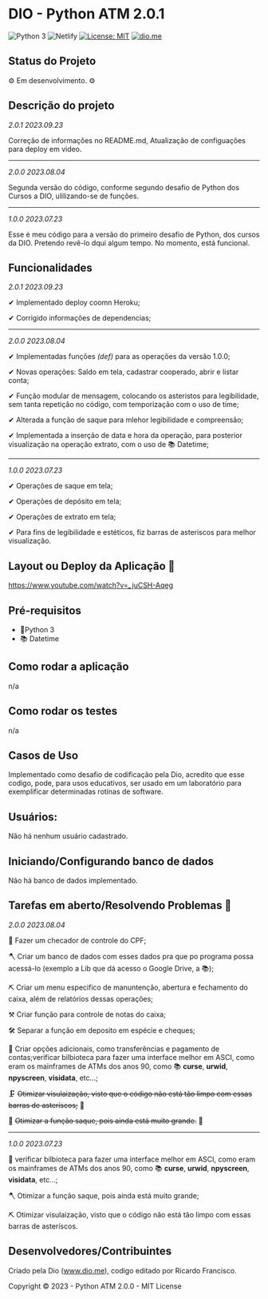 # DIO - Python ATM 2.0.1 

![Python 3](https://img.shields.io/static/v1?label=Python3&labelColor=navy&message=ok!✔&style=plastic&color=lightblue&logo=PYTHON&logoColor=yellow)
![Netlify](https://img.shields.io/static/v1?label=Netlify&labelColor=black&message=error-deploy_on_yt_▶&color=red&style=plastic&logo=netlify)
[![License: MIT](https://img.shields.io/badge/License-MIT-green?label=⚖License&logo=balance-scale&logoColor=white&style=plastic)](https://opensource.org/licenses/MIT)
[![dio.me](https://img.shields.io/static/v1?label=⚫Dio.me&labelColor=black&message=ok!✔&color=purple&style=plastic&&logoXcolor=white)](https://web.dio.me/users/olhodelugarnenhum?tab=skills)


## Status do Projeto

<p> ⚙ Em desenvolvimento. ⚙ </p>

## Descrição do projeto 

<p align="justify">
  
  _2.0.1 2023.09.23_
  
  Correção de informações no README.md, Atualização de configuações para deploy em video.
  
  <hr>
  
  _2.0.0 2023.08.04_
  
  Segunda versão do código, conforme segundo desafio de Python dos Cursos a DIO, ulilizando-se de funções.
  
  <hr>
  
  _1.0.0 2023.07.23_
  
  Esse é meu código para a versão do primeiro desafio de Python, dos cursos da DIO. Pretendo revê-lo dqui algum tempo. No momento, está funcional. 

## Funcionalidades

_2.0.1 2023.09.23_
  
✔ Implementado deploy coomn Heroku; 

✔ Corrigido informações de dependencias; 
  
  <hr>

_2.0.0 2023.08.04_
  
✔ Implementadas funções _(def)_ para as operações da versão 1.0.0; 

✔ Novas operações: Saldo em tela, cadastrar cooperado, abrir e listar conta; 

✔ Função modular de mensagem, colocando os asteristos para legibilidade, sem tanta repetição no código, com temporização com o uso de time;

✔ Alterada a função de saque para mlehor legibilidade e compreensão;

✔ Implementada a inserção de data e hora da operação, para posterior visualização na operação extrato, com o uso de 📚 Datetime;
<hr>

_1.0.0 2023.07.23_
  
✔ Operações de saque em tela;   

✔ Operações de depósito em tela;

✔ Operações de extrato em tela;

✔ Para fins de legibilidade e estéticos, fiz barras de asteriscos para melhor visualização.  


## Layout ou Deploy da Aplicação :dash:

https://www.youtube.com/watch?v=_juCSH-Aqeg

## Pré-requisitos

- 🐍Python 3
- 📚 Datetime
  

## Como rodar a aplicação 

n/a

## Como rodar os testes

n/a

## Casos de Uso

Implementado como desafio de codificação pela Dio, acredito que esse codigo, pode, para usos educativos, ser usado em um laboratório para exemplificar determinadas rotinas de software.

## Usuários: 

Não há nenhum usuário cadastrado. 

## Iniciando/Configurando banco de dados

Não há banco de dados implementado. 

## Tarefas em aberto/Resolvendo Problemas 🧨

_2.0.0 2023.08.04_

🔨 Fazer um checador de controle do CPF;

🪓 Criar um banco de dados com esses dados pra que po programa possa acessá-lo (exemplo a Lib que dá acesso o Google Drive, a 📚);

⛏ Criar um menu especifico de manuntenção, abertura e fechamento do caixa, além de relatórios dessas operações;

⚒ Criar função para controle de notas do caixa;

🛠 Separar a função em deposito em espécie e cheques;

🔧 Criar opções adicionais, como transferências e pagamento de contas;verificar bilbioteca para fazer uma interface melhor em ASCI, como eram os mainframes de ATMs dos anos 90, como  📚 __curse__, __urwid__, __npyscreen__, __visidata__, etc...;

🗜 ~~Otimizar visulaização, visto que o código não está tão limpo com essas barras de asteríscos;~~ 🎯

🔩 ~~Otimizar a função saque, pois ainda está muito grande.~~ 🎯

<hr>

_1.0.0 2023.07.23_

🔨 verificar bilbioteca para fazer uma interface melhor em ASCI, como eram os mainframes de ATMs dos anos 90, como 📚 __curse__, __urwid__, __npyscreen__, __visidata__, etc...;

🪓 Otimizar a função saque, pois ainda está muito grande;

⛏ Otimizar visulaização, visto que o código não está tão limpo com essas barras de asteríscos.

## Desenvolvedores/Contribuintes

Criado pela Dio (www.dio.me), codigo editado por Ricardo Francisco. 

Copyright © 2023 - Python ATM 2.0.0 - MIT License
